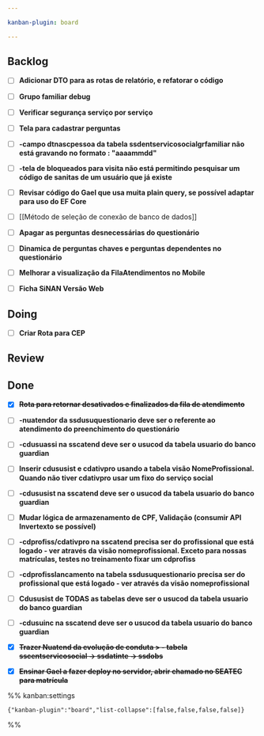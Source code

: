 ```yaml
---

kanban-plugin: board

---
```


## Backlog

- [ ] **Adicionar DTO para as rotas de relatório, e refatorar o código**
- [ ] **Grupo familiar debug**
- [ ] **Verificar segurança serviço por serviço**
- [ ] **Tela para cadastrar perguntas**
- [ ] **-campo dtnascpessoa da tabela ssdentservicosocialgrfamiliar não está gravando no formato : "aaaammdd"**
- [ ] **-tela de bloqueados para visita não está permitindo pesquisar um código de sanitas de um usuário que já existe**
- [ ] **Revisar código do Gael que usa muita plain query, se possível adaptar para uso do EF Core**
- [ ] [[Método de seleção de conexão de banco de dados]]
- [ ] **Apagar as perguntas desnecessárias do questionário**
- [ ] **Dinamica de perguntas chaves e perguntas dependentes no questionário**
- [ ] **Melhorar a visualização da FilaAtendimentos no Mobile**
- [ ] **Ficha SiNAN Versão Web**


## Doing

- [ ] **Criar Rota para CEP**


## Review



## Done

- [x] ~~**Rota para retornar desativados e finalizados da fila de atendimento**~~
- [ ] **-nuatendor da ssdusuquestionario deve ser o referente ao atendimento do preenchimento do questionário**
- [ ] **-cdusuassi na sscatend deve ser o usucod da tabela usuario do banco guardian**
- [ ] **Inserir cdususist e cdativpro usando a tabela visão NomeProfissional. Quando não tiver cdativpro usar um fixo do serviço social**
- [ ] **-cdususist na sscatend deve ser o usucod da tabela usuario do banco guardian**
- [ ] **Mudar lógica de armazenamento de CPF, Validação (consumir API Invertexto se possível)**
- [ ] **-cdprofiss/cdativpro na sscatend precisa ser do profissional que está logado - ver através da visão nomeprofissional. Exceto para nossas matrículas, testes no treinamento fixar um cdprofiss**
- [ ] **-cdprofisslancamento na tabela ssdusuquestionario precisa ser do profissional que está logado - ver através da visão nomeprofissional**
- [ ] **Cdususist de TODAS as tabelas deve ser o usucod da tabela usuario do banco guardian**
- [ ] **-cdusuinc na sscatend deve ser o usucod da tabela usuario do banco guardian**
- [x] ~~**Trazer Nuatend da evolução de conduta > - tabela sscentservicosocial -> ssdatinte -> ssdobs**~~
- [x] ~~**Ensinar Gael a fazer deploy no servidor, abrir chamado no SEATEC para matrícula**~~




%% kanban:settings
```
{"kanban-plugin":"board","list-collapse":[false,false,false,false]}
```
%%